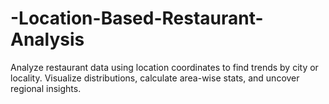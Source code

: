 # -Location-Based-Restaurant-Analysis
Analyze restaurant data using location coordinates to find trends by city or locality. Visualize distributions, calculate area-wise stats, and uncover regional insights.
